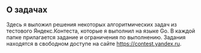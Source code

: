 ## О задачах

Здесь я выложил решения некоторых алгоритмических задач из тестового Яндекс.Контеста, которые я выполнил на языке Go. В каждой папке прилагается задание и ограничения по выполнению. Задания находятся в свободном доступе на сайте https://contest.yandex.ru.
